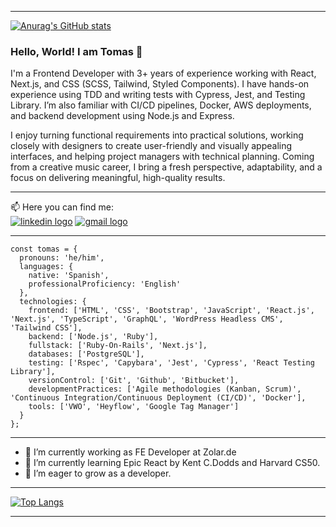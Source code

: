-----

[![Anurag's GitHub stats](https://github-readme-stats.vercel.app/api?username=tomasgarciadev)](https://github.com/anuraghazra/github-readme-stats)

### Hello, World! I am Tomas 👋

I'm a Frontend Developer with 3+ years of experience working with React, Next.js, and CSS (SCSS, Tailwind, Styled Components). I have hands-on experience using TDD and writing tests with Cypress, Jest, and Testing Library. I’m also familiar with CI/CD pipelines, Docker, AWS deployments, and backend development using Node.js and Express.

I enjoy turning functional requirements into practical solutions, working closely with designers to create user-friendly and visually appealing interfaces, and helping project managers with technical planning. Coming from a creative music career, I bring a fresh perspective, adaptability, and a focus on delivering meaningful, high-quality results.

-----

📫 Here you can find me:   
<a href='https://www.linkedin.com/in/tomas-garcia-64b145102/'><img src='https://img.shields.io/badge/LinkedIn-0077B5?style=for-the-badge&logo=linkedin&logoColor=white' alt='linkedin logo'/></a> <a href='mailto:tomasgarciadev@gmail.com'><img src='https://img.shields.io/badge/Gmail-D14836?style=for-the-badge&logo=gmail&logoColor=white' alt='gmail logo'/></a>

-----
```
const tomas = {
  pronouns: 'he/him',
  languages: {
    native: 'Spanish',
    professionalProficiency: 'English'
  },
  technologies: {
    frontend: ['HTML', 'CSS', 'Bootstrap', 'JavaScript', 'React.js', 'Next.js', 'TypeScript', 'GraphQL', 'WordPress Headless CMS', 'Tailwind CSS'],
    backend: ['Node.js', 'Ruby'],
    fullstack: ['Ruby-On-Rails', 'Next.js'],
    databases: ['PostgreSQL'],
    testing: ['Rspec', 'Capybara', 'Jest', 'Cypress', 'React Testing Library'],
    versionControl: ['Git', 'Github', 'Bitbucket'],
    developmentPractices: ['Agile methodologies (Kanban, Scrum)', 'Continuous Integration/Continuous Deployment (CI/CD)', 'Docker'],
    tools: ['VWO', 'Heyflow', 'Google Tag Manager']
  }
};

```

-----

- 🔭 I’m currently working as FE Developer at Zolar.de
- 🌱 I’m currently learning Epic React by Kent C.Dodds and Harvard CS50.
- 🤔 I’m eager to grow as a developer.

----

[![Top Langs](https://github-readme-stats.vercel.app/api/top-langs/?username=TomasGarciaDev&layout=compact&theme=tokyonight)](https://github.com/anuraghazra/github-readme-stats)

-----

<!--
**TomasGarciaDev/TomasGarciaDev** is a ✨ _special_ ✨ repository because its `README.md` (this file) appears on your GitHub profile.

Here are some ideas to get you started:

- 🔭 I’m currently working on ...
- 🌱 I’m currently learning ...
- 👯 I’m looking to collaborate on ...
- 🤔 I’m looking for help with ...
- 💬 Ask me about ...
- 📫 How to reach me: ...
- 😄 Pronouns: ...
- ⚡ Fun fact: ...
-->
